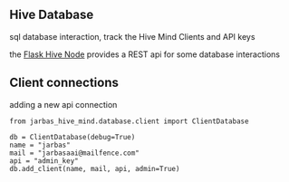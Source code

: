 ## Hive Database

sql database interaction, track the Hive Mind Clients and API keys

the [Flask Hive Node]() provides a REST api for some database interactions

## Client connections

adding a new api connection

    from jarbas_hive_mind.database.client import ClientDatabase

    db = ClientDatabase(debug=True)
    name = "jarbas"
    mail = "jarbasaai@mailfence.com"
    api = "admin_key"
    db.add_client(name, mail, api, admin=True)
